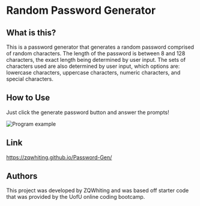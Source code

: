# Random Password Generator

## What is this?

This is a password generator that generates a random password comprised of random characters. The length of the password is between 8 and 128 characters, the exact length being determined by user input. The sets of characters used are also determined by user input, which options are: lowercase characters, uppercase characters, numeric characters, and special characters.

## How to Use

Just click the generate password button and answer the prompts!

![Program example](./assets/images/example.gif)

## Link

https://zqwhiting.github.io/Password-Gen/

## Authors

This project was developed by ZQWhiting and was based off starter code that was provided by the UofU online coding bootcamp.
